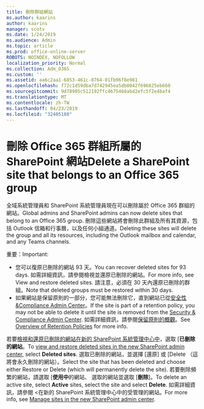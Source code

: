 ```yaml
---
title: 刪除群組網站
ms.author: kaarins
author: kaarins
manager: scotv
ms.date: 1/24/2019
ms.audience: Admin
ms.topic: article
ms.prod: office-online-server
ROBOTS: NOINDEX, NOFOLLOW
localization_priority: Normal
ms.collection: Adm_O365
ms.custom: ''
ms.assetid: aa6c2aa1-6853-461c-8764-01fb96f8e981
ms.openlocfilehash: f72c1d59dba7d742945ea5db0842f696825eb660
ms.sourcegitcommit: 9d78905c512192ffc4675468abd2efc5f2e4baf4
ms.translationtype: MT
ms.contentlocale: zh-TW
ms.lasthandoff: 04/23/2019
ms.locfileid: "32405180"
---
```

# <a name="delete-a-sharepoint-site-that-belongs-to-an-office-365-group"></a><span data-ttu-id="d504e-102">刪除 Office 365 群組所屬的 SharePoint 網站</span><span class="sxs-lookup"><span data-stu-id="d504e-102">Delete a SharePoint site that belongs to an Office 365 group</span></span>

<span data-ttu-id="d504e-103">全域系統管理員和 SharePoint 系統管理員現在可以刪除屬於 Office 365 群組的網站。</span><span class="sxs-lookup"><span data-stu-id="d504e-103">Global admins and SharePoint admins can now delete sites that belong to an Office 365 group.</span></span> <span data-ttu-id="d504e-104">刪除這些網站將會刪除此群組及所有其資源，包括 Outlook 信箱和行事曆，以及任何小組通道。</span><span class="sxs-lookup"><span data-stu-id="d504e-104">Deleting these sites will delete the group and all its resources, including the Outlook mailbox and calendar, and any Teams channels.</span></span>
  
<span data-ttu-id="d504e-105">重要：</span><span class="sxs-lookup"><span data-stu-id="d504e-105">Important:</span></span>
- <span data-ttu-id="d504e-106">您可以復原已刪除的網站 93 天。</span><span class="sxs-lookup"><span data-stu-id="d504e-106">You can recover deleted sites for 93 days.</span></span> <span data-ttu-id="d504e-107">如需詳細資訊，請參閱檢視並還原已刪除的網站。</span><span class="sxs-lookup"><span data-stu-id="d504e-107">For more info, see View and restore deleted sites.</span></span> <span data-ttu-id="d504e-108">請注意，必須在 30 天內還原已刪除的群組。</span><span class="sxs-lookup"><span data-stu-id="d504e-108">Note that deleted groups must be restored within 30 days.</span></span> 
- <span data-ttu-id="d504e-109">如果網站是保留原則的一部分，您可能無法刪除它，直到網站已從[安全性&amp;Compliance Admin Center](https://protection.office.com/?rfr=AdminCenter#/retention)。</span><span class="sxs-lookup"><span data-stu-id="d504e-109">If the site is part of a retention policy, you may not be able to delete it until the site is removed from the [Security &amp; Compliance Admin Center](https://protection.office.com/?rfr=AdminCenter#/retention).</span></span> <span data-ttu-id="d504e-110">如需詳細資訊，請參閱[保留原則的概觀](https://docs.microsoft.com/office365/securitycompliance/retention-policies#content-in-onedrive-accounts-and-sharepoint-sites)。</span><span class="sxs-lookup"><span data-stu-id="d504e-110">See [Overview of Retention Policies](https://docs.microsoft.com/office365/securitycompliance/retention-policies#content-in-onedrive-accounts-and-sharepoint-sites) for more info.</span></span> 
  
<span data-ttu-id="d504e-111">若要[檢視和還原已刪除的網站在新的 SharePoint 系統管理中心中](https://docs.microsoft.com/sharepoint/view-and-restore-deleted-sites-in-new-admin-center)，選取 [**已刪除的網站**。</span><span class="sxs-lookup"><span data-stu-id="d504e-111">To [view and restore deleted sites in the new SharePoint admin center](https://docs.microsoft.com/sharepoint/view-and-restore-deleted-sites-in-new-admin-center), select **Deleted sites**.</span></span> <span data-ttu-id="d504e-112">選取已刪除的網站，並選擇 [還原] 或 [Delete （這將會永久刪除的網站）。</span><span class="sxs-lookup"><span data-stu-id="d504e-112">Select the site that has been deleted and choose either Restore or Delete (which will permanently delete the site).</span></span> <span data-ttu-id="d504e-113">若要刪除頻繁的網站，請選取 [**使用中**的網站、 選取的網站並選取 [**刪除**]。</span><span class="sxs-lookup"><span data-stu-id="d504e-113">To delete an active site, select **Active** sites, select the site and select **Delete**.</span></span> <span data-ttu-id="d504e-114">如需詳細資訊，請參閱 <<c0>在新的 SharePoint 系統管理中心中的受管理的網站。</span><span class="sxs-lookup"><span data-stu-id="d504e-114">For more info, see [Manage sites in the new SharePoint admin center](https://docs.microsoft.com/sharepoint/manage-sites-in-new-admin-center).</span></span>
  

